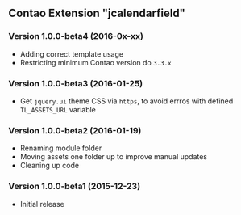 Contao Extension "jcalendarfield"
---------------------------------

### Version 1.0.0-beta4 (2016-0x-xx) ###
- Adding correct template usage
- Restricting minimum Contao version do `3.3.x`

### Version 1.0.0-beta3 (2016-01-25) ###
- Get `jquery.ui` theme CSS via `https`, to avoid errros with defined `TL_ASSETS_URL` variable

### Version 1.0.0-beta2 (2016-01-19) ###
- Renaming module folder
- Moving assets one folder up to improve manual updates
- Cleaning up code

### Version 1.0.0-beta1 (2015-12-23) ###
- Initial release
